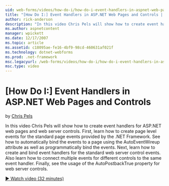 ```yaml
---
uid: web-forms/videos/how-do-i/how-do-i-event-handlers-in-aspnet-web-pages-and-controls
title: "[How Do I:] Event Handlers in ASP.NET Web Pages and Controls | Microsoft Docs"
author: rick-anderson
description: "In this video Chris Pels will show how to create event handlers for ASP.NET web pages and web server controls. First, learn how to create page level events f..."
ms.author: aspnetcontent
manager: wpickett
ms.date: 12/17/2007
ms.topic: article
ms.assetid: c18095ae-fe16-4bf9-98cd-460631af021f
ms.technology: dotnet-webforms
ms.prod: .net-framework
msc.legacyurl: /web-forms/videos/how-do-i/how-do-i-event-handlers-in-aspnet-web-pages-and-controls
msc.type: video
---
```

[How Do I:] Event Handlers in ASP.NET Web Pages and Controls
====================
by [Chris Pels](https://twitter.com/chrispels)

In this video Chris Pels will show how to create event handlers for ASP.NET web pages and web server controls. First, learn how to create page level events for the standard page events provided by the .NET Framework. See how to automatically bind the events to a page using the AutoEventWireup attribute as well as programmatically bind the events. Next, learn how to create and bind event handlers for the standard web server control events. Also learn how to connect multiple events for different controls to the same event handler. Finally, see the usage of the AutoPostbackTrue property for web server controls.

[&#9654; Watch video (32 minutes)](https://channel9.msdn.com/Blogs/ASP-NET-Site-Videos/how-do-i-event-handlers-in-aspnet-web-pages-and-controls)
